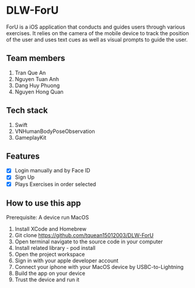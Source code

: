 # DLW-ForU

ForU is a iOS application that conducts and guides users through various exercises. It relies on the camera of the mobile device to track the position of the user and uses text cues as well as visual prompts to guide the user.

## Team members
1. Tran Que An
2. Nguyen Tuan Anh
3. Dang Huy Phuong
4. Nguyen Hong Quan

## Tech stack
1. Swift
2. VNHumanBodyPoseObservation
3. GameplayKit

## Features
- [X] Login manually and by Face ID
- [X] Sign Up
- [X] Plays Exercises in order selected

## How to use this app
Prerequisite: A device run MacOS
1. Install XCode and Homebrew
2. Git clone https://github.com/tquean15012003/DLW-ForU
3. Open terminal navigate to the source code in your computer
4. Install related library - pod install
5. Open the project workspace
6. Sign in with your apple developer account
7. Connect your iphone with your MacOS device by USBC-to-Lightning
8. Build the app on your device
9. Trust the device and run it
